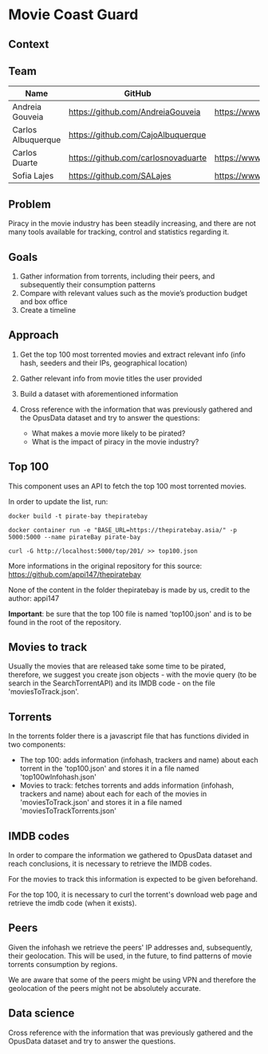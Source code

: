 # Movie Coast Guard

## Context


## Team
| Name | GitHub | Linkedin |
| ---- | ------ | -------- |
| Andreia Gouveia | https://github.com/AndreiaGouveia | https://www.linkedin.com/in/andreia-gouveia/ |
| Carlos Albuquerque | https://github.com/CajoAlbuquerque | |
| Carlos Duarte | https://github.com/carlosnovaduarte | https://www.linkedin.com/in/carlosnovaduarte/ |
| Sofia Lajes | https://github.com/SALajes | https://www.linkedin.com/in/salajes/ |

## Problem
Piracy in the movie industry has been steadily increasing, and there are not many tools available for tracking, control and statistics regarding it.

## Goals
1. Gather information from torrents, including their peers, and subsequently their consumption patterns
2. Compare with relevant values such as the movie’s production budget and box office
3. Create a timeline

## Approach
1. Get the top 100 most torrented movies and extract relevant info (info hash, seeders and their IPs, geographical location)
2. Gather relevant info from movie titles the user provided
3. Build a dataset with aforementioned information
4. Cross reference with the information that was previously gathered and the OpusData dataset and try to answer the questions: 

    - What makes a movie more likely to be pirated? 
    - What is the impact of piracy in the movie industry?


## Top 100

This component uses an API to fetch the top 100 most torrented movies.

In order to update the list, run:

`docker build -t pirate-bay thepiratebay`

`docker container run -e "BASE_URL=https://thepiratebay.asia/" -p 5000:5000 --name pirateBay pirate-bay`

`curl -G http://localhost:5000/top/201/ >> top100.json`

More informations in the original repository for this source: https://github.com/appi147/thepiratebay


None of the content in the folder thepiratebay is made by us, credit to the author: appi147


**Important**: be sure that the top 100 file is named 'top100.json' and is to be found in the root of the repository.

## Movies to track
Usually the movies that are released take some time to be pirated, therefore, we suggest you create json objects - with the movie query (to be search in the SearchTorrentAPI) and its IMDB code - on the file 'moviesToTrack.json'.

## Torrents
In the torrents folder there is a javascript file that has functions divided in two components:

- The top 100: adds information (infohash, trackers and name) about each torrent in the 'top100.json' and stores it in a file named 'top100wInfohash.json'
- Movies to track: fetches torrents and adds information (infohash, trackers and name) about each for each of the movies in 'moviesToTrack.json' and stores it in a file named 'moviesToTrackTorrents.json'

## IMDB codes
In order to compare the information we gathered to OpusData dataset and reach conclusions, it is necessary to retrieve the IMDB codes.

For the movies to track this information is expected to be given beforehand.

For the top 100, it is necessary to curl the torrent's download web page and retrieve the imdb code (when it exists).

## Peers
Given the infohash we retrieve the peers' IP addresses and, subsequently, their geolocation. This will be used, in the future, to find patterns of movie torrents consumption by regions.

We are aware that some of the peers might be using VPN and therefore the geolocation of the peers might not be absolutely accurate.

## Data science
Cross reference with the information that was previously gathered and the OpusData dataset and try to answer the questions.
